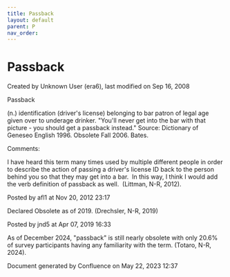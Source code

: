 ```yaml
---
title: Passback
layout: default
parent: P
nav_order:
---
```


# Passback

Created by  Unknown User (era6), last modified on Sep 16, 2008

Passback

(n.) identification (driver's license) belonging to bar patron of legal age given over to underage drinker. &quot;You'll never get into the bar with that picture - you should get a passback instead.&quot; Source: Dictionary of Geneseo English 1996. Obsolete Fall 2006. Bates.

Comments:

I have heard this term many times used by multiple different people in order to describe the action of passing a driver's license ID back to the person behind you so that they may get into a bar.  In this way, I think I would add the verb definition of passback as well.  (Littman, N-R, 2012).

Posted by afl1 at Nov 20, 2012 23:17

Declared Obsolete as of 2019. (Drechsler, N-R, 2019)

Posted by jnd5 at Apr 07, 2019 16:33

As of December 2024, "passback" is still nearly obsolete with only 20.6% of survey participants having any familiarity with the term. (Totaro, N-R, 2024).

Document generated by Confluence on May 22, 2023 12:37



